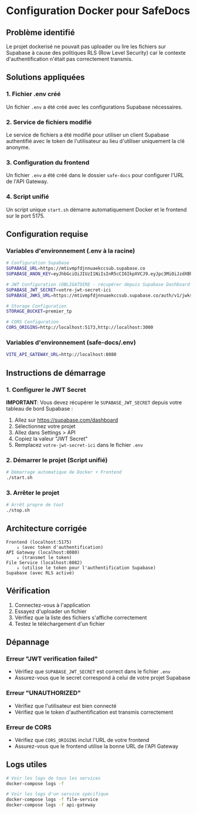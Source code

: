 # Configuration Docker pour SafeDocs

## Problème identifié

Le projet dockerisé ne pouvait pas uploader ou lire les fichiers sur Supabase à cause des politiques RLS (Row Level Security) car le contexte d'authentification n'était pas correctement transmis.

## Solutions appliquées

### 1. Fichier .env créé
Un fichier `.env` a été créé avec les configurations Supabase nécessaires.

### 2. Service de fichiers modifié
Le service de fichiers a été modifié pour utiliser un client Supabase authentifié avec le token de l'utilisateur au lieu d'utiliser uniquement la clé anonyme.

### 3. Configuration du frontend
Un fichier `.env` a été créé dans le dossier `safe-docs` pour configurer l'URL de l'API Gateway.

### 4. Script unifié
Un script unique `start.sh` démarre automatiquement Docker et le frontend sur le port 5175.

## Configuration requise

### Variables d'environnement (.env à la racine)
```bash
# Configuration Supabase
SUPABASE_URL=https://mtivmpfdjnnuaekccsub.supabase.co
SUPABASE_ANON_KEY=eyJhbGciOiJIUzI1NiIsInR5cCI6IkpXVCJ9.eyJpc3MiOiJzdXBhYmFzZSIsInJlZiI6Im10aXZtcGZkam5udWFla2Njc3ViIiwicm9sZSI6ImFub24iLCJpYXQiOjE3NjA5MTE1MjksImV4cCI6MjA3NjQ4NzUyOX0.IdvAXbM8lA8uvKehKPTmQD5a0iYrUrOf3xt2pjwiy5Q

# JWT Configuration (OBLIGATOIRE - récupérer depuis Supabase Dashboard > Settings > API)
SUPABASE_JWT_SECRET=votre-jwt-secret-ici
SUPABASE_JWKS_URL=https://mtivmpfdjnnuaekccsub.supabase.co/auth/v1/jwks

# Storage Configuration
STORAGE_BUCKET=premier_tp

# CORS Configuration
CORS_ORIGINS=http://localhost:5173,http://localhost:3000
```

### Variables d'environnement (safe-docs/.env)
```bash
VITE_API_GATEWAY_URL=http://localhost:8080
```

## Instructions de démarrage

### 1. Configurer le JWT Secret
**IMPORTANT**: Vous devez récupérer le `SUPABASE_JWT_SECRET` depuis votre tableau de bord Supabase :
1. Allez sur https://supabase.com/dashboard
2. Sélectionnez votre projet
3. Allez dans Settings > API
4. Copiez la valeur "JWT Secret"
5. Remplacez `votre-jwt-secret-ici` dans le fichier `.env`

### 2. Démarrer le projet (Script unifié)
```bash
# Démarrage automatique de Docker + Frontend
./start.sh
```

### 3. Arrêter le projet
```bash
# Arrêt propre de tout
./stop.sh
```

## Architecture corrigée

```
Frontend (localhost:5175)
    ↓ (avec token d'authentification)
API Gateway (localhost:8080)
    ↓ (transmet le token)
File Service (localhost:8082)
    ↓ (utilise le token pour l'authentification Supabase)
Supabase (avec RLS activé)
```

## Vérification

1. Connectez-vous à l'application
2. Essayez d'uploader un fichier
3. Vérifiez que la liste des fichiers s'affiche correctement
4. Testez le téléchargement d'un fichier

## Dépannage

### Erreur "JWT verification failed"
- Vérifiez que `SUPABASE_JWT_SECRET` est correct dans le fichier `.env`
- Assurez-vous que le secret correspond à celui de votre projet Supabase

### Erreur "UNAUTHORIZED"
- Vérifiez que l'utilisateur est bien connecté
- Vérifiez que le token d'authentification est transmis correctement

### Erreur de CORS
- Vérifiez que `CORS_ORIGINS` inclut l'URL de votre frontend
- Assurez-vous que le frontend utilise la bonne URL de l'API Gateway

## Logs utiles

```bash
# Voir les logs de tous les services
docker-compose logs -f

# Voir les logs d'un service spécifique
docker-compose logs -f file-service
docker-compose logs -f api-gateway
```
